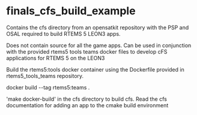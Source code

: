# finals_cfs_build_example

Contains the cfs directory from an opensatkit repository with the PSP and OSAL required to build RTEMS 5 LEON3 apps.

Does not contain source for all the game apps.
Can be used in conjunction with the provided rtems5 tools teams docker files to develop cFS applications for RTEMS 5 on the LEON3

Build the rtems5:tools docker container using the Dockerfile provided in rtems5_tools_teams repository.

docker build --tag rtems5:teams .

'make docker-build' in the cfs directory to build cfs.  Read the cfs documentation for adding an app to the cmake build environment


